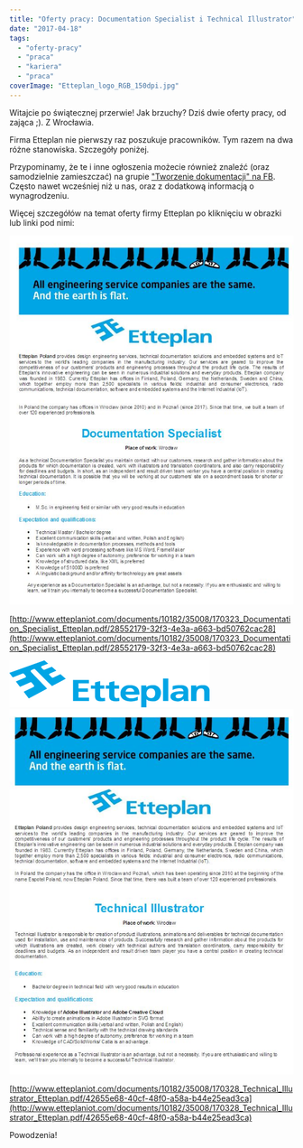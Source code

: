 ```yaml
---
title: "Oferty pracy: Documentation Specialist i Technical Illustrator"
date: "2017-04-18"
tags:
  - "oferty-pracy"
  - "praca"
  - "kariera"
  - "praca"
coverImage: "Etteplan_logo_RGB_150dpi.jpg"
---
```


Witajcie po świątecznej przerwie! Jak brzuchy? Dziś dwie oferty pracy, od zająca
;). Z Wrocławia.

Firma Etteplan nie pierwszy raz poszukuje pracowników. Tym razem na dwa różne
stanowiska. Szczegóły poniżej.

Przypominamy, że te i inne ogłoszenia możecie również znaleźć (oraz samodzielnie
zamieszczać) na grupie
["Tworzenie dokumentacji" na FB](https://www.facebook.com/groups/342747819400007/?fref=ts).
Często nawet wcześniej niż u nas, oraz z dodatkową informacją o wynagrodzeniu.

Więcej szczegółów na temat oferty firmy Etteplan po kliknięciu w obrazki lub
linki pod nimi:

[![](images/DocumentationSpecialistEtteplan.jpg)](http://www.etteplaniot.com/documents/10182/35008/170323_Documentation_Specialist_Etteplan.pdf/28552179-32f3-4e3a-a663-bd50762cac28)

[http://www.etteplaniot.com/documents/10182/35008/170323_Documentation_Specialist_Etteplan.pdf/28552179-32f3-4e3a-a663-bd50762cac28](http://www.etteplaniot.com/documents/10182/35008/170323_Documentation_Specialist_Etteplan.pdf/28552179-32f3-4e3a-a663-bd50762cac28)

[![](images/Etteplan_logo_RGB_150dpi.jpg)](http://www.etteplaniot.com/documents/10182/35008/170328_Technical_Illustrator_Etteplan.pdf/42655e68-40cf-48f0-a58a-b44e25ead3ca)
[![](images/TechnicalIllustratorEtteplan.jpg)](http://www.etteplaniot.com/documents/10182/35008/170328_Technical_Illustrator_Etteplan.pdf/42655e68-40cf-48f0-a58a-b44e25ead3ca)

[http://www.etteplaniot.com/documents/10182/35008/170328_Technical_Illustrator_Etteplan.pdf/42655e68-40cf-48f0-a58a-b44e25ead3ca](http://www.etteplaniot.com/documents/10182/35008/170328_Technical_Illustrator_Etteplan.pdf/42655e68-40cf-48f0-a58a-b44e25ead3ca)

Powodzenia!
